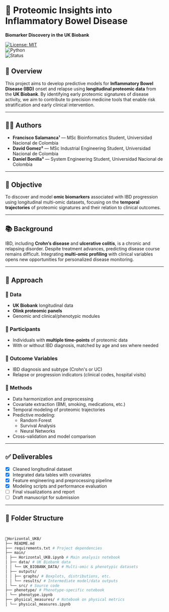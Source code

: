 # 🔬 Proteomic Insights into Inflammatory Bowel Disease  
**Biomarker Discovery in the UK Biobank**

[![License: MIT](https://img.shields.io/badge/license-MIT-blue.svg)](LICENSE)  
![Python](https://img.shields.io/badge/Python-3.10+-blue.svg)  
![Status](https://img.shields.io/badge/status-Research%20Project-yellow)

## 📌 Overview

This project aims to develop predictive models for **Inflammatory Bowel Disease (IBD)** onset and relapse using **longitudinal proteomic data** from the **UK Biobank**. By identifying early proteomic signatures of disease activity, we aim to contribute to precision medicine tools that enable risk stratification and early clinical intervention.

---

## 👨‍💻 Authors

- **Francisco Salamanca¹** — MSc Bioinformatics Student, Universidad Nacional de Colombia  
- **David Gomez²** — MSc Industrial Engineering Student, Universidad Nacional de Colombia  
- **Daniel Bonilla³** — System Engineering Student, Universidad Nacional de Colombia  

---

## 🎯 Objective

To discover and model **omic biomarkers** associated with IBD progression using longitudinal multi-omic datasets, focusing on the **temporal trajectories** of proteomic signatures and their relation to clinical outcomes.

---

## 📚 Background

IBD, including **Crohn’s disease** and **ulcerative colitis**, is a chronic and relapsing disorder. Despite treatment advances, predicting disease course remains difficult. Integrating **multi-omic profiling** with clinical variables opens new opportunities for personalized disease monitoring.

---

## 🧪 Approach

### 🔹 Data  
- **UK Biobank** longitudinal data  
- **Olink proteomic panels**  
- Genomic and clinical/phenotypic modules  

### 🔹 Participants  
- Individuals with **multiple time-points** of proteomic data  
- With or without IBD diagnosis, matched by age and sex where needed  

### 🔹 Outcome Variables  
- IBD diagnosis and subtype (Crohn's or UC)  
- Relapse or progression indicators (clinical codes, hospital visits)

### 🔹 Methods  
- Data harmonization and preprocessing  
- Covariate extraction (BMI, smoking, medications, etc.)  
- Temporal modeling of proteomic trajectories  
- Predictive modeling:  
  - Random Forest  
  - Survival Analysis  
  - Neural Networks  
- Cross-validation and model comparison  

---

## ✅ Deliverables

- [x] Cleaned longitudinal dataset  
- [x] Integrated data tables with covariates  
- [x] Feature engineering and preprocessing pipeline  
- [x] Modeling scripts and performance evaluation  
- [ ] Final visualizations and report  
- [ ] Draft manuscript for submission  

---

## 🧩 Folder Structure

```bash


📁Horizontal_UKB/
├── README.md
├── requirements.txt # Project dependencies
├── main/
│ ├── Horizontal_UKB.ipynb # Main analysis notebook
│ ├── data/ # UK Biobank data
│ │ └── UK_BIOBANK_DATA/ # Multi-omic & phenotypic datasets
│ ├── outputs/
│ │ ├── graphs/ # Boxplots, distributions, etc.
│ │ └── results/ # Intermediate model/data outputs
│ └── src/ # Source code
├── phenotype/ # Phenotype-specific notebook
│ └── phenotype.ipynb
├── physical_measures/ # Notebook on physical metrics
│ └── physical_measures.ipynb
